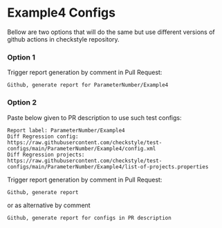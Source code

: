 # Example4 Configs

Bellow are two options that will do the same but use different versions
of github actions in checkstyle repository.


### Option 1
Trigger report generation by comment in Pull Request:
```
Github, generate report for ParameterNumber/Example4
```

### Option 2

Paste below given to PR description to use such test configs:
```
Report label: ParameterNumber/Example4
Diff Regression config: https://raw.githubusercontent.com/checkstyle/test-configs/main/ParameterNumber/Example4/config.xml
Diff Regression projects: https://raw.githubusercontent.com/checkstyle/test-configs/main/ParameterNumber/Example4/list-of-projects.properties
```

Trigger report generation by comment in Pull Request:
```
Github, generate report
```
or as alternative by comment
```
Github, generate report for configs in PR description
```

